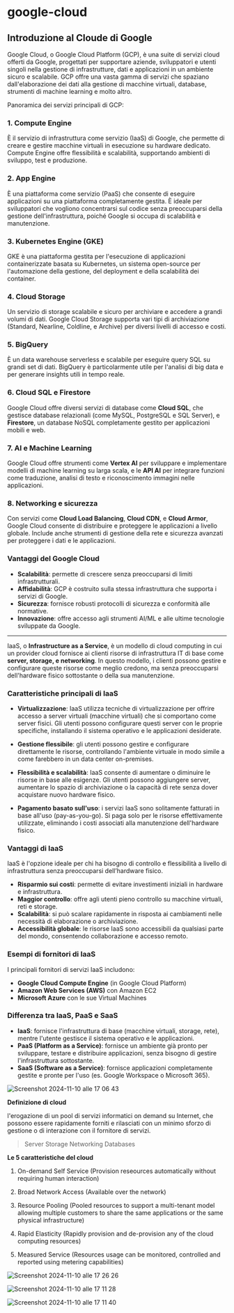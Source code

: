 # google-cloud




## Introduzione al Cloude di Google






Google Cloud, o Google Cloud Platform (GCP), è una suite di servizi cloud offerti da Google, progettati per supportare aziende, sviluppatori e utenti singoli nella gestione di infrastrutture, dati e applicazioni in un ambiente sicuro e scalabile. GCP offre una vasta gamma di servizi che spaziano dall'elaborazione dei dati alla gestione di macchine virtuali, database, strumenti di machine learning e molto altro.

Panoramica dei servizi principali di GCP:

### 1. **Compute Engine**
   È il servizio di infrastruttura come servizio (IaaS) di Google, che permette di creare e gestire macchine virtuali in esecuzione su hardware dedicato. Compute Engine offre flessibilità e scalabilità, supportando ambienti di sviluppo, test e produzione.

### 2. **App Engine**
   È una piattaforma come servizio (PaaS) che consente di eseguire applicazioni su una piattaforma completamente gestita. È ideale per sviluppatori che vogliono concentrarsi sul codice senza preoccuparsi della gestione dell'infrastruttura, poiché Google si occupa di scalabilità e manutenzione.

### 3. **Kubernetes Engine (GKE)**
   GKE è una piattaforma gestita per l'esecuzione di applicazioni containerizzate basata su Kubernetes, un sistema open-source per l'automazione della gestione, del deployment e della scalabilità dei container.

### 4. **Cloud Storage**
   Un servizio di storage scalabile e sicuro per archiviare e accedere a grandi volumi di dati. Google Cloud Storage supporta vari tipi di archiviazione (Standard, Nearline, Coldline, e Archive) per diversi livelli di accesso e costi.

### 5. **BigQuery**
   È un data warehouse serverless e scalabile per eseguire query SQL su grandi set di dati. BigQuery è particolarmente utile per l'analisi di big data e per generare insights utili in tempo reale.

### 6. **Cloud SQL e Firestore**
   Google Cloud offre diversi servizi di database come **Cloud SQL**, che gestisce database relazionali (come MySQL, PostgreSQL e SQL Server), e **Firestore**, un database NoSQL completamente gestito per applicazioni mobili e web.

### 7. **AI e Machine Learning**
   Google Cloud offre strumenti come **Vertex AI** per sviluppare e implementare modelli di machine learning su larga scala, e le **API AI** per integrare funzioni come traduzione, analisi di testo e riconoscimento immagini nelle applicazioni.

### 8. **Networking e sicurezza**
   Con servizi come **Cloud Load Balancing**, **Cloud CDN**, e **Cloud Armor**, Google Cloud consente di distribuire e proteggere le applicazioni a livello globale. Include anche strumenti di gestione della rete e sicurezza avanzati per proteggere i dati e le applicazioni.

### Vantaggi del Google Cloud
   - **Scalabilità**: permette di crescere senza preoccuparsi di limiti infrastrutturali.
   - **Affidabilità**: GCP è costruito sulla stessa infrastruttura che supporta i servizi di Google.
   - **Sicurezza**: fornisce robusti protocolli di sicurezza e conformità alle normative.
   - **Innovazione**: offre accesso agli strumenti AI/ML e alle ultime tecnologie sviluppate da Google.



_______________


IaaS, o **Infrastructure as a Service**, è un modello di cloud computing in cui un provider cloud fornisce ai clienti risorse di infrastruttura IT di base come **server, storage, e networking**. In questo modello, i clienti possono gestire e configurare queste risorse come meglio credono, ma senza preoccuparsi dell'hardware fisico sottostante o della sua manutenzione.

### Caratteristiche principali di IaaS
- **Virtualizzazione**: IaaS utilizza tecniche di virtualizzazione per offrire accesso a server virtuali (macchine virtuali) che si comportano come server fisici. Gli utenti possono configurare questi server con le proprie specifiche, installando il sistema operativo e le applicazioni desiderate.
  
- **Gestione flessibile**: gli utenti possono gestire e configurare direttamente le risorse, controllando l'ambiente virtuale in modo simile a come farebbero in un data center on-premises.
  
- **Flessibilità e scalabilità**: IaaS consente di aumentare o diminuire le risorse in base alle esigenze. Gli utenti possono aggiungere server, aumentare lo spazio di archiviazione o la capacità di rete senza dover acquistare nuovo hardware fisico.
  
- **Pagamento basato sull'uso**: i servizi IaaS sono solitamente fatturati in base all'uso (pay-as-you-go). Si paga solo per le risorse effettivamente utilizzate, eliminando i costi associati alla manutenzione dell'hardware fisico.

### Vantaggi di IaaS

IaaS è l'opzione ideale per chi ha bisogno di controllo e flessibilità a livello di infrastruttura senza preoccuparsi dell’hardware fisico.


- **Risparmio sui costi**: permette di evitare investimenti iniziali in hardware e infrastruttura.
- **Maggior controllo**: offre agli utenti pieno controllo su macchine virtuali, reti e storage.
- **Scalabilità**: si può scalare rapidamente in risposta ai cambiamenti nelle necessità di elaborazione o archiviazione.
- **Accessibilità globale**: le risorse IaaS sono accessibili da qualsiasi parte del mondo, consentendo collaborazione e accesso remoto.

### Esempi di fornitori di IaaS
I principali fornitori di servizi IaaS includono:
- **Google Cloud Compute Engine** (in Google Cloud Platform)
- **Amazon Web Services (AWS)** con Amazon EC2
- **Microsoft Azure** con le sue Virtual Machines

### Differenza tra IaaS, PaaS e SaaS
- **IaaS**: fornisce l'infrastruttura di base (macchine virtuali, storage, rete), mentre l'utente gestisce il sistema operativo e le applicazioni.
- **PaaS (Platform as a Service)**: fornisce un ambiente già pronto per sviluppare, testare e distribuire applicazioni, senza bisogno di gestire l'infrastruttura sottostante.
- **SaaS (Software as a Service)**: fornisce applicazioni completamente gestite e pronte per l'uso (es. Google Workspace o Microsoft 365).



![Screenshot 2024-11-10 alle 17 06 43](https://github.com/user-attachments/assets/3f23961e-f0c3-4496-8ec8-bcda52acf281)


**Definizione di cloud**

l'erogazione di un pool di servizi informatici on demand su Internet, che possono essere rapidamente forniti e rilasciati con un minimo sforzo di gestione o di interazione con il fornitore di servizi.


>Server
>Storage
>Networking
>Databases


**Le 5 caratteristiche del cloud**

1) On-demand Self Service
   (Provision reseources automatically without requiring human interaction)

2) Broad Network Access
   (Available over the network)

3) Resource Pooling
   (Pooled resources to support a multi-tenant model allowing multiple customers to share the same applications or the same physical infrastructure)

4) Rapid Elasticity
   (Rapidly provision and de-provision any of the cloud computing resources)

5) Measured Service
   (Resources usage can be monitored, controlled and reported using metering capabilities)



![Screenshot 2024-11-10 alle 17 26 26](https://github.com/user-attachments/assets/28066781-b580-459b-9ae7-cf60ed3e1ff2)






![Screenshot 2024-11-10 alle 17 11 28](https://github.com/user-attachments/assets/3aa91650-0f2e-4525-81db-f262b06053de)



![Screenshot 2024-11-10 alle 17 11 40](https://github.com/user-attachments/assets/5264e080-b4bc-4f3c-82c7-a8f3a919fbd5)







